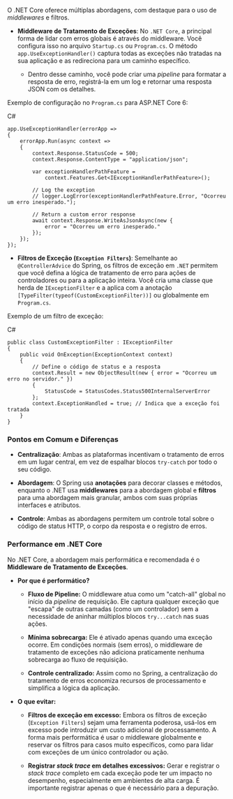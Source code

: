 O .NET Core oferece múltiplas abordagens, com destaque para o uso de _middlewares_ e filtros.

- **Middleware de Tratamento de Exceções**: No `.NET Core`, a principal forma de lidar com erros globais é através do middleware. Você configura isso no arquivo `Startup.cs` ou `Program.cs`. O método `app.UseExceptionHandler()` captura todas as exceções não tratadas na sua aplicação e as redireciona para um caminho específico.
    
    - Dentro desse caminho, você pode criar uma _pipeline_ para formatar a resposta de erro, registrá-la em um log e retornar uma resposta JSON com os detalhes.
        

Exemplo de configuração no `Program.cs` para ASP.NET Core 6:

C#

```
app.UseExceptionHandler(errorApp =>
{
    errorApp.Run(async context =>
    {
        context.Response.StatusCode = 500;
        context.Response.ContentType = "application/json";

        var exceptionHandlerPathFeature =
            context.Features.Get<IExceptionHandlerPathFeature>();
        
        // Log the exception
        // logger.LogError(exceptionHandlerPathFeature.Error, "Ocorreu um erro inesperado.");

        // Return a custom error response
        await context.Response.WriteAsJsonAsync(new { 
            error = "Ocorreu um erro inesperado." 
        });
    });
});
```

- **Filtros de Exceção (`Exception Filters`)**: Semelhante ao `@ControllerAdvice` do Spring, os filtros de exceção em `.NET` permitem que você defina a lógica de tratamento de erro para ações de controladores ou para a aplicação inteira. Você cria uma classe que herda de `IExceptionFilter` e a aplica com a anotação `[TypeFilter(typeof(CustomExceptionFilter))]` ou globalmente em `Program.cs`.
    

Exemplo de um filtro de exceção:

C#

```
public class CustomExceptionFilter : IExceptionFilter
{
    public void OnException(ExceptionContext context)
    {
        // Define o código de status e a resposta
        context.Result = new ObjectResult(new { error = "Ocorreu um erro no servidor." })
        {
            StatusCode = StatusCodes.Status500InternalServerError
        };
        context.ExceptionHandled = true; // Indica que a exceção foi tratada
    }
}
```

### Pontos em Comum e Diferenças

- **Centralização**: Ambas as plataformas incentivam o tratamento de erros em um lugar central, em vez de espalhar blocos `try-catch` por todo o seu código.
    
- **Abordagem**: O Spring usa **anotações** para decorar classes e métodos, enquanto o .NET usa **middlewares** para a abordagem global e **filtros** para uma abordagem mais granular, ambos com suas próprias interfaces e atributos.
    
- **Controle**: Ambas as abordagens permitem um controle total sobre o código de status HTTP, o corpo da resposta e o registro de erros.
### Performance em .NET Core

No .NET Core, a abordagem mais performática e recomendada é o **Middleware de Tratamento de Exceções**.

- **Por que é performático?**
    
    - **Fluxo de Pipeline:** O middleware atua como um "catch-all" global no início da _pipeline_ de requisição. Ele captura qualquer exceção que "escapa" de outras camadas (como um controlador) sem a necessidade de aninhar múltiplos blocos `try...catch` nas suas ações.
        
    - **Mínima sobrecarga:** Ele é ativado apenas quando uma exceção ocorre. Em condições normais (sem erros), o middleware de tratamento de exceções não adiciona praticamente nenhuma sobrecarga ao fluxo de requisição.
        
    - **Controle centralizado:** Assim como no Spring, a centralização do tratamento de erros economiza recursos de processamento e simplifica a lógica da aplicação.
        
- **O que evitar:**
    
    - **Filtros de exceção em excesso:** Embora os filtros de exceção (`Exception Filters`) sejam uma ferramenta poderosa, usá-los em excesso pode introduzir um custo adicional de processamento. A forma mais performática é usar o middleware globalmente e reservar os filtros para casos muito específicos, como para lidar com exceções de um único controlador ou ação.
        
    - **Registrar _stack trace_ em detalhes excessivos:** Gerar e registrar o _stack trace_ completo em cada exceção pode ter um impacto no desempenho, especialmente em ambientes de alta carga. É importante registrar apenas o que é necessário para a depuração.